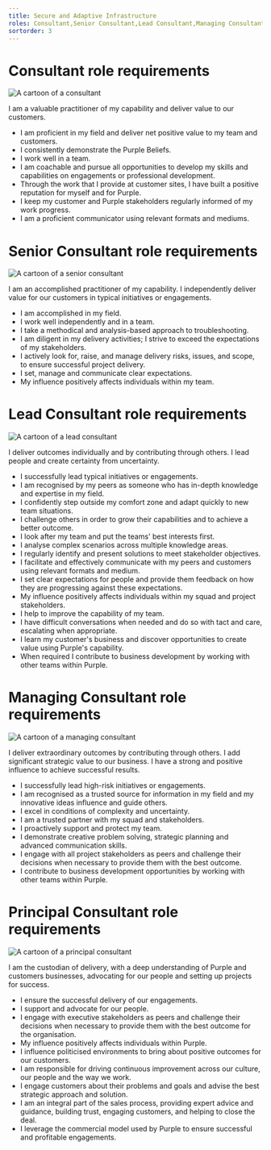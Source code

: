 ```yaml
---
title: Secure and Adaptive Infrastructure
roles: Consultant,Senior Consultant,Lead Consultant,Managing Consultant,Principal Consultant
sortorder: 3
---
```


# Consultant role requirements

![A cartoon of a consultant][consultantimage]

I am a valuable practitioner of my capability and deliver value to our customers.

- I am proficient in my field and deliver net positive value to my team and customers.
- I consistently demonstrate the Purple Beliefs.
- I work well in a team.
- I am coachable and pursue all opportunities to develop my skills and capabilities on engagements or professional development.
- Through the work that I provide at customer sites, I have built a positive reputation for myself and for Purple.
- I keep my customer and Purple stakeholders regularly informed of my work progress.
- I am a proficient communicator using relevant formats and mediums.

[consultantimage]: https://personas.purple.telstra.com/consultant.svg 'Consultant'

# Senior Consultant role requirements

![A cartoon of a senior consultant][seniorconsultantimage]

I am an accomplished practitioner of my capability. I independently deliver value for our customers in typical initiatives or engagements.

- I am accomplished in my field.
- I work well independently and in a team.
- I take a methodical and analysis-based approach to troubleshooting.
- I am diligent in my delivery activities; I strive to exceed the expectations of my stakeholders.
- I actively look for, raise, and manage delivery risks, issues, and scope, to ensure successful project delivery.
- I set, manage and communicate clear expectations.
- My influence positively affects individuals within my team.

[seniorconsultantimage]: https://personas.purple.telstra.com/seniorconsultant.svg 'Senior Consultant'

# Lead Consultant role requirements

![A cartoon of a lead consultant][leadconsultantimage]

I deliver outcomes individually and by contributing through others. I lead people and create certainty from uncertainty.

- I successfully lead typical initiatives or engagements.
- I am recognised by my peers as someone who has in-depth knowledge and expertise in my field.
- I confidently step outside my comfort zone and adapt quickly to new team situations.
- I challenge others in order to grow their capabilities and to achieve a better outcome.
- I look after my team and put the teams' best interests first.
- I analyse complex scenarios across multiple knowledge areas.
- I regularly identify and present solutions to meet stakeholder objectives.
- I facilitate and effectively communicate with my peers and customers using relevant formats and medium.
- I set clear expectations for people and provide them feedback on how they are progressing against these expectations.
- My influence positively affects individuals within my squad and project stakeholders.
- I help to improve the capability of my team.
- I have difficult conversations when needed and do so with tact and care, escalating when appropriate.
- I learn my customer's business and discover opportunities to create value using Purple's capability.
- When required I contribute to business development by working with other teams within Purple.

[leadconsultantimage]: https://personas.purple.telstra.com/leadconsultant.svg 'Lead Consultant'

# Managing Consultant role requirements

![A cartoon of a managing consultant][managingconsultantimage]

I deliver extraordinary outcomes by contributing through others. I add significant strategic value to our business. I have a strong and positive influence to achieve successful results.

- I successfully lead high-risk initiatives or engagements.
- I am recognised as a trusted source for information in my field and my innovative ideas influence and guide others.
- I excel in conditions of complexity and uncertainty.
- I am a trusted partner with my squad and stakeholders.
- I proactively support and protect my team.
- I demonstrate creative problem solving, strategic planning and advanced communication skills.
- I engage with all project stakeholders as peers and challenge their decisions when necessary to provide them with the best outcome.
- I contribute to business development opportunities by working with other teams within Purple.

[managingconsultantimage]: https://personas.purple.telstra.com/managingconsultant.svg 'Managing Consultant'

# Principal Consultant role requirements

![A cartoon of a principal consultant][principalconsultantimage]

I am the custodian of delivery, with a deep understanding of Purple and customers businesses, advocating for our people and setting up projects for success.

- I ensure the successful delivery of our engagements.
- I support and advocate for our people.
- I engage with executive stakeholders as peers and challenge their decisions when necessary to provide them with the best outcome for the organisation.
- My influence positively affects individuals within Purple.
- I influence politicised environments to bring about positive outcomes for our customers.
- I am responsible for driving continuous improvement across our culture, our people and the way we work.
- I engage customers about their problems and goals and advise the best strategic approach and solution.
- I am an integral part of the sales process, providing expert advice and guidance, building trust, engaging customers, and helping to close the deal.
- I leverage the commercial model used by Purple to ensure successful and profitable engagements.

[principalconsultantimage]: https://personas.purple.telstra.com/principalconsultant.svg 'Principal Consultant'